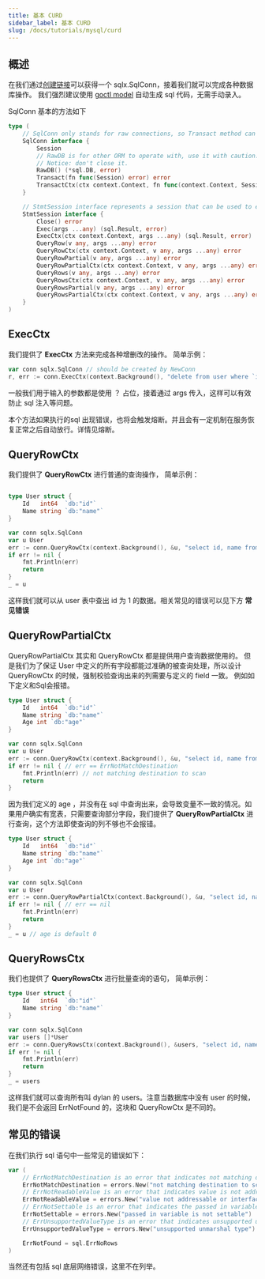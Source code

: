```yaml
---
title: 基本 CURD 
sidebar_label: 基本 CURD
slug: /docs/tutorials/mysql/curd
---
```


## 概述
在我们通过[创建链接](/docs/tutorials/mysql/connection)可以获得一个 sqlx.SqlConn，接着我们就可以完成各种数据库操作。
我们强烈建议使用 [goctl model](/docs/tutorials/cli/model) 自动生成 sql 代码，无需手动录入。

SqlConn 基本的方法如下
```go
type (
    // SqlConn only stands for raw connections, so Transact method can be called.
	SqlConn interface {
		Session
		// RawDB is for other ORM to operate with, use it with caution.
		// Notice: don't close it.
		RawDB() (*sql.DB, error)
		Transact(fn func(Session) error) error
		TransactCtx(ctx context.Context, fn func(context.Context, Session) error) error
	}

	// StmtSession interface represents a session that can be used to execute statements.
	StmtSession interface {
		Close() error
		Exec(args ...any) (sql.Result, error)
		ExecCtx(ctx context.Context, args ...any) (sql.Result, error)
		QueryRow(v any, args ...any) error
		QueryRowCtx(ctx context.Context, v any, args ...any) error
		QueryRowPartial(v any, args ...any) error
		QueryRowPartialCtx(ctx context.Context, v any, args ...any) error
		QueryRows(v any, args ...any) error
		QueryRowsCtx(ctx context.Context, v any, args ...any) error
		QueryRowsPartial(v any, args ...any) error
		QueryRowsPartialCtx(ctx context.Context, v any, args ...any) error
	}
)
```

## ExecCtx
我们提供了 **ExecCtx** 方法来完成各种增删改的操作。
简单示例：

```go
var conn sqlx.SqlConn // should be created by NewConn
r, err := conn.ExecCtx(context.Background(), "delete from user where `id` = ?", 1)
```

一般我们用于输入的参数都是使用 ？ 占位，接着通过 args 传入，这样可以有效防止 sql 注入等问题。

本个方法如果执行的sql 出现错误，也将会触发熔断。并且会有一定机制在服务恢复正常之后自动放行。详情见熔断。

## QueryRowCtx
我们提供了 **QueryRowCtx** 进行普通的查询操作，
简单示例：

```go

type User struct {
	Id   int64  `db:"id"`
	Name string `db:"name"`
}

var conn sqlx.SqlConn
var u User
err := conn.QueryRowCtx(context.Background(), &u, "select id, name from user where id = ? limit 1", 1)
if err != nil {
	fmt.Println(err)
	return
}
_ = u
```

这样我们就可以从 user 表中查出 id 为 1 的数据。相关常见的错误可以见下方 **常见错误**

## QueryRowPartialCtx
QueryRowPartialCtx 其实和 QueryRowCtx 都是提供用户查询数据使用的。
但是我们为了保证 User 中定义的所有字段都能过准确的被查询处理，所以设计 QueryRowCtx 的时候，强制校验查询出来的列需要与定义的 field 一致。
例如如下定义和Sql会报错。
```go
type User struct {
	Id   int64  `db:"id"`
	Name string `db:"name"`
    Age int `db:"age"`
}

var conn sqlx.SqlConn
var u User
err := conn.QueryRowCtx(context.Background(), &u, "select id, name from user where id = ? limit 1", 1)
if err != nil { // err == ErrNotMatchDestination
	fmt.Println(err) // not matching destination to scan
	return
}
```
因为我们定义的 age ，并没有在 sql 中查询出来，会导致变量不一致的情况。如果用户确实有宽表，只需要查询部分字段，我们提供了 **QueryRowPartialCtx** 进行查询，这个方法即使查询的列不够也不会报错。

```go
type User struct {
	Id   int64  `db:"id"`
	Name string `db:"name"`
    Age int `db:"age"`
}

var conn sqlx.SqlConn
var u User
err := conn.QueryRowPartialCtx(context.Background(), &u, "select id, name from user where id = ? limit 1", 1)
if err != nil { // err == nil
	fmt.Println(err) 
	return
}
_ = u // age is default 0
```

## QueryRowsCtx
我们也提供了 **QueryRowsCtx** 进行批量查询的语句，
简单示例：

```go
type User struct {
	Id   int64  `db:"id"`
	Name string `db:"name"`
}

var conn sqlx.SqlConn
var users []*User
err := conn.QueryRowsCtx(context.Background(), &users, "select id, name from user where name = ?", "dylan")
if err != nil {
	fmt.Println(err)
	return
}
_ = users
```
这样我们就可以查询所有叫 dylan 的 users。注意当数据库中没有 user 的时候，我们是不会返回 ErrNotFound 的，这块和 QueryRowCtx 是不同的。


## 常见的错误
在我们执行 sql 语句中一些常见的错误如下：

```go
var (
	// ErrNotMatchDestination is an error that indicates not matching destination to scan.
	ErrNotMatchDestination = errors.New("not matching destination to scan")
	// ErrNotReadableValue is an error that indicates value is not addressable or interfaceable.
	ErrNotReadableValue = errors.New("value not addressable or interfaceable")
	// ErrNotSettable is an error that indicates the passed in variable is not settable.
	ErrNotSettable = errors.New("passed in variable is not settable")
	// ErrUnsupportedValueType is an error that indicates unsupported unmarshal type.
	ErrUnsupportedValueType = errors.New("unsupported unmarshal type")

    ErrNotFound = sql.ErrNoRows
)
```

当然还有包括 sql 底层网络错误，这里不在列举。